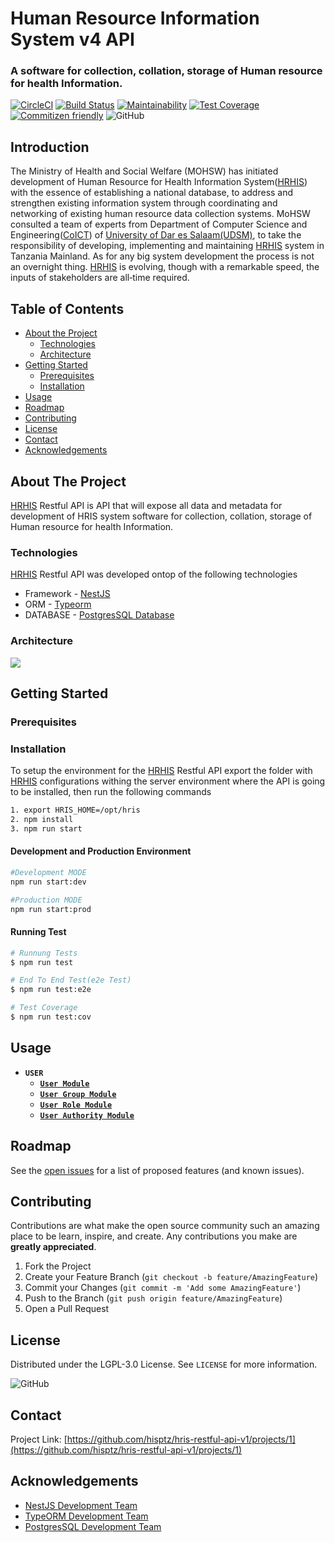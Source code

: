 # Human Resource Information System v4 API
### A software for collection, collation, storage of Human resource for health Information.

[![CircleCI](https://circleci.com/gh/hisptz/hris-restful-api-v1.svg?style=svg)](https://circleci.com/gh/hisptz/hris-restful-api-v1)
[![Build Status](https://travis-ci.org/hisptz/hris-restful-api-v1.svg?branch=master)](https://travis-ci.org/hisptz/hris-restful-api-v1)
[![Maintainability](https://api.codeclimate.com/v1/badges/43300df82d8d93167ff1/maintainability)](https://codeclimate.com/github/hisptz/hris-restful-api-v4/maintainability)
[![Test Coverage](https://api.codeclimate.com/v1/badges/43300df82d8d93167ff1/test_coverage)](https://codeclimate.com/github/hisptz/hris-restful-api-v4/test_coverage)
[![Commitizen friendly](https://img.shields.io/badge/commitizen-friendly-brightgreen.svg)](http://commitizen.github.io/cz-cli/) 
![GitHub](https://img.shields.io/github/license/hisptz/hris-restful-api-v1?color=%234CB80A&label=licence&logoColor=%23ffffff)

## Introduction

The Ministry of Health and Social Welfare (MOHSW) has initiated development of Human Resource for Health Information System([HRHIS](http://hrhis.moh.go.tz/login)) with the essence of establishing a national database, to address and strengthen existing information system through coordinating and networking of existing human resource data collection systems. MoHSW consulted a team of experts from Department of Computer Science and Engineering([CoICT](https://www.coict.udsm.ac.tz/)) of [University of Dar es Salaam(UDSM)](https://www.udsm.ac.tz/), to take the responsibility of developing, implementing and maintaining [HRHIS](http://hrhis.moh.go.tz/login) system in Tanzania Mainland. As for any big system development the process is not an overnight thing. [HRHIS](http://hrhis.moh.go.tz/login) is evolving, though with a remarkable speed, the inputs of stakeholders are all‐time required. 

## Table of Contents
* [About the Project](#about-the-project)
  * [Technologies](#built-with)
  * [Architecture](#architecture)
* [Getting Started](#getting-started)
  * [Prerequisites](#prerequisites)
  * [Installation](#installation)
* [Usage](#usage)
* [Roadmap](#roadmap)
* [Contributing](#contributing)
* [License](#license)
* [Contact](#contact)
* [Acknowledgements](#acknowledgements)

## About The Project
[HRHIS](http://hrhis.moh.go.tz/login) Restful API is API that will expose all data and metadata for development of HRIS system software for collection, collation, storage of Human resource for health Information.


### Technologies
[HRHIS](http://hrhis.moh.go.tz/login) Restful API was developed ontop of the following technologies
* Framework - [NestJS](https://nestjs.com/)
* ORM - [Typeorm](https://typeorm.io/#/)
* DATABASE - [PostgresSQL Database](https://www.postgresql.org/)

### Architecture
![](https://lh3.googleusercontent.com/vP2vpXmIm_KknRIiEDrsluLPkEeJbERqKrAgI-KIcx2l2eI2bwRrt-wgbidC9CRPWdu9MSQTbxipBqjLq_o4LNcowjKHXwVFgTcBg4jkSzXmdo_Y1r99Tg51FfcaJzYfm_3e-c1i1RcEsP0GnMCdfApcTvPoY1P1v5sS3E1BzuHotJRsz_1yNn2uE9yc9mclfluAcQutz3UkqDWlBUWY4dqFee684-2tg6xxu8yPuYBzADGcf2br-2yoWNUfeXjCOC-aB9Ry8NxKukuOl2bZS8xo0m49L28a3FSC9NpnnT_aPh1SJkyjM-JkQTnQDJsNct0eHtzS8TKCwmBP39v5TjF17RodOsyOioJj2o9rBJJf-35E1j5z3UoxIED_g9qsQgVGlTA6MYl1tbvTQGqDHRGfhEE4WT6uv858QSAgL1M7V0Sqs_osx7u9RIYFeMmc-lcr-81u7j0gfzeNlRqpSoMF9E1bYV2GLV7zXfgSKsgONlhoLXuN-b_PxDTrww-V9NN0DyslWEOQEUcgIHRvfcrXXnTR30ih-r_E5zeHJMBUf5tee9wRiDWQ2cA84e4pJ30pYX9G12U58iGNaMX-zdokDoWku3LxiHMtxw8gUJUIOypyaNMzKjd0bg=w1853-h949)


## Getting Started
### Prerequisites

### Installation
To setup the environment for the [HRHIS](http://hrhis.moh.go.tz/login) Restful API export the folder with [HRHIS](http://hrhis.moh.go.tz/login) configurations withing the server environment where the API is going to be installed, then run the following commands
```bash
1. export HRIS_HOME=/opt/hris
2. npm install
3. npm run start
```

#### Development and Production Environment
```bash
#Development MODE
npm run start:dev

#Production MODE
npm run start:prod
```

#### Running Test
```bash
# Runnung Tests
$ npm run test

# End To End Test(e2e Test)
$ npm run test:e2e

# Test Coverage
$ npm run test:cov
```

## Usage
* **`USER`**
    * [**`User Module`**](https://github.com/hisptz/hris-restful-api-v1/blob/master/documents/USERMODULE.md)
    * [**`User Group Module`**](https://github.com/hisptz/hris-restful-api-v1/blob/master/documents/USERGROUPMODULE.md)
    * [**`User Role Module`**](https://github.com/hisptz/hris-restful-api-v1/blob/master/documents/USERROLEMODULE.md)
    * [**`User Authority Module`**](https://github.com/hisptz/hris-restful-api-v1/blob/master/documents/USERAUTHORITYMODULE.md)


## Roadmap
See the [open issues](https://github.com/hisptz/hris-restful-api-v1/issues) for a list of proposed features (and known issues).

## Contributing
Contributions are what make the open source community such an amazing place to be learn, inspire, and create. Any contributions you make are **greatly appreciated**.

1. Fork the Project
2. Create your Feature Branch (`git checkout -b feature/AmazingFeature`)
3. Commit your Changes (`git commit -m 'Add some AmazingFeature'`)
4. Push to the Branch (`git push origin feature/AmazingFeature`)
5. Open a Pull Request

## License
Distributed under the LGPL-3.0 License. See `LICENSE` for more information.

![GitHub](https://img.shields.io/github/license/hisptz/hris-restful-api-v1?style=for-the-badge)

## Contact
Project Link: [https://github.com/hisptz/hris-restful-api-v1/projects/1](https://github.com/hisptz/hris-restful-api-v1/projects/1)

## Acknowledgements
* [NestJS Development Team](https://nestjs.com/)
* [TypeORM Development Team](https://typeorm.io/#/)
* [PostgresSQL Development Team](https://www.postgresql.org/)


